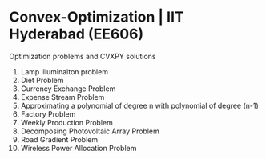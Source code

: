 # Convex-Optimization | IIT Hyderabad (EE606)
Optimization problems and CVXPY solutions

1. Lamp illuminaiton problem 
2. Diet Problem 
3. Currency Exchange Problem 
4. Expense Stream Problem 
5. Approximating a polynomial of degree n with polynomial of degree (n-1) 
6. Factory Problem
7. Weekly Production Problem
8. Decomposing Photovoltaic Array Problem
9. Road Gradient Problem
10. Wireless Power Allocation Problem
